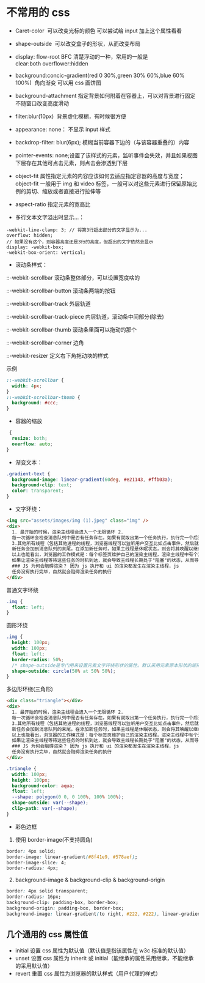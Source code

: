# 不常用的 css

- Caret-color  可以改变光标的颜色 可以尝试给 input 加上这个属性看看
- shape-outside  可以改变盒子的形状，从而改变布局
- display: flow-root BFC 清楚浮动的一种，常用的一般是 clear:both overflower:hidden
- background:concic-gradient(red 0 30%,green 30% 60%,blue 60% 100%)  角向渐变 可以用 css 画饼图
- background-attachment 指定背景如何附着在容器上，可以对背景进行固定不随窗口改变高度滑动
- filter:blur(10px)  背景虚化模糊，有时候很方便
- appearance: none： 不显示 input 样式
- backdrop-filter: blur(6px); 模糊当前容器下边的（与该容器重叠的）内容
- pointer-events: none;设置了该样式的元素，监听事件会失效，并且如果视图下层存在其他可点击元素，则点击会渗透到下层
- object-fit 属性指定元素的内容应该如何去适应指定容器的高度与宽度；object-fit 一般用于 img 和 video 标签，一般可以对这些元素进行保留原始比例的剪切、缩放或者直接进行拉伸等
- aspect-ratio 指定元素的宽高比

- 多行文本文字溢出时显示...：

```less
-webkit-line-clamp: 3; // 将第3行超出部分的文字显示为...
overflow: hidden;
// 如果没有这个，则容器高度还是3行的高度，但超出的文字依然会显示
display: -webkit-box;
-webkit-box-orient: vertical;
```

- 滚动条样式：

::-webkit-scrollbar 滚动条整体部分，可以设置宽度啥的

::-webkit-scrollbar-button 滚动条两端的按钮

::-webkit-scrollbar-track 外层轨道

::-webkit-scrollbar-track-piece 内层轨道，滚动条中间部分(除去)

::-webkit-scrollbar-thumb 滚动条里面可以拖动的那个

::-webkit-scrollbar-corner 边角

::-webkit-resizer 定义右下角拖动块的样式

示例

```css
::-webkit-scrollbar {
  width: 4px;
}
::-webkit-scrollbar-thumb {
  background: #ccc;
}
```

- 容器的缩放

```css
 {
  resize: both;
  overflow: auto;
}
```

- 渐变文本：

```css
.gradient-text {
  background-image: linear-gradient(60deg, #e21143, #ffb03a);
  background-clip: text;
  color: transparent;
}
```

- 文字环绕：

```html
<img src="assets/images/img (1).jpeg" class="img" />
<div>
  1. 最开始的时候，渲染主线程会进入一个无限循环 2.
  每一次循环会检查消息队列中是否有任务存在。如果有就取出第一个任务执行，执行完一个后进入下一次循环；如果没有则进入休眠状态。
  3.其他所有线程（包括其他进程的线程，浏览器线程可以监听用户交互比如点击事件，然后就将点击的回调放入消息队列）可以随时向消息队列添加任务。
  新任务会加到消息队列的末尾。在添加新任务时，如果主线程是休眠状态，则会将其唤醒以继续循环拿取任务。
  以上也能看出，浏览器的工作模式是：每个标签页维护自己的渲染主线程，渲染主线程中有个消息队列，执行了一些代码后，会将任务分发给其他线程/进程，等其他线程/进程处理完任务后，将回调放到消息队列，由消息队列按照排队的规则执行
  如果让渲染主线程等待这些任务的时机到达，就会导致主线程长期处于"阻塞"的状态，从而导致浏览器"卡死"
  ### JS 为何会阻碍渲染？ 因为 js 执行和 ui 的渲染都发生在渲染主线程，js
  任务没有执行完毕，自然就会阻碍渲染任务的执行
</div>
```

普通文字环绕

```css
.img {
  float: left;
}
```

圆形环绕

```css
.img {
  height: 100px;
  width: 100px;
  float: left;
  border-radius: 50%;
  /* shape-outside是专门用来设置元素文字环绕形状的属性。默认采用元素原本形状的矩形。用法和clip-path一致 */
  shape-outside: circle(50% at 50% 50%);
}
```

多边形环绕(三角形)

```html
<div class="triangle"></div>
<div>
  1. 最开始的时候，渲染主线程会进入一个无限循环 2.
  每一次循环会检查消息队列中是否有任务存在。如果有就取出第一个任务执行，执行完一个后进入下一次循环；如果没有则进入休眠状态。
  3.其他所有线程（包括其他进程的线程，浏览器线程可以监听用户交互比如点击事件，然后就将点击的回调放入消息队列）可以随时向消息队列添加任务。
  新任务会加到消息队列的末尾。在添加新任务时，如果主线程是休眠状态，则会将其唤醒以继续循环拿取任务。
  以上也能看出，浏览器的工作模式是：每个标签页维护自己的渲染主线程，渲染主线程中有个消息队列，执行了一些代码后，会将任务分发给其他线程/进程，等其他线程/进程处理完任务后，将回调放到消息队列，由消息队列按照排队的规则执行
  如果让渲染主线程等待这些任务的时机到达，就会导致主线程长期处于"阻塞"的状态，从而导致浏览器"卡死"
  ### JS 为何会阻碍渲染？ 因为 js 执行和 ui 的渲染都发生在渲染主线程，js
  任务没有执行完毕，自然就会阻碍渲染任务的执行
</div>
```

```css
.triangle {
  width: 100px;
  height: 100px;
  background-color: aqua;
  float: left;
  --shape: polygon(0 0, 0 100%, 100% 100%);
  shape-outside: var(--shape);
  clip-path: var(--shape);
}
```

- 彩色边框

1. 使用 border-image(不支持圆角)

```css
border: 4px solid;
border-image: linear-gradient(#8f41e9, #578aef);
border-image-slice: 4;
border-radius: 4px;
```

2. background-image & background-clip & background-origin

```css
border: 4px solid transparent;
border-radius: 16px;
background-clip: padding-box, border-box;
background-origin: padding-box, border-box;
background-image: linear-gradient(to right, #222, #222), linear-gradient(90deg, #8f41e9, #578aef);
```

## 几个通用的 css 属性值

- initial
  设置 css 属性为默认值（默认值是指该属性在 w3c 标准的默认值）
- unset
  设置 css 属性为 inherit 或 initial（能继承的属性采用继承，不能继承的采用默认值）
- revert
  重置 css 属性为浏览器的默认样式（用户代理的样式）
